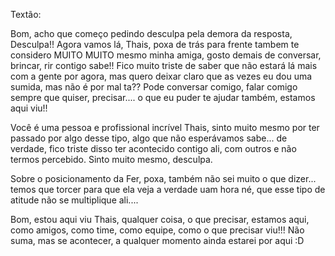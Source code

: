 Textão:

Bom, acho que começo pedindo desculpa pela demora da resposta, Desculpa!! Agora vamos lá, Thais, poxa de trás para frente tambem te considero MUITO MUITO mesmo minha amiga, gosto demais de conversar, brincar, rir contigo sabe!! Fico muito triste de saber que não estará lá mais com a gente por agora, mas quero deixar claro que as vezes eu dou uma sumida, mas não é por mal ta?? Pode conversar comigo, falar comigo sempre que quiser, precisar.... o que eu puder te ajudar também, estamos aqui viu!!

Você é uma pessoa e profissional incrível Thais, sinto muito mesmo por ter passado por algo desse tipo, algo que não esperávamos sabe... de verdade, fico triste disso ter acontecido contigo ali, com outros e não termos percebido. Sinto muito mesmo, desculpa.

Sobre o posicionamento da Fer, poxa, também não sei muito o que dizer... temos que torcer para que ela veja a verdade uam hora né, que esse tipo de atitude não se multiplique ali....

Bom, estou aqui viu Thais, qualquer coisa, o que precisar, estamos aqui, como amigos, como time, como equipe, como o que precisar viu!!! Não suma, mas se acontecer, a qualquer momento ainda estarei por aqui :D